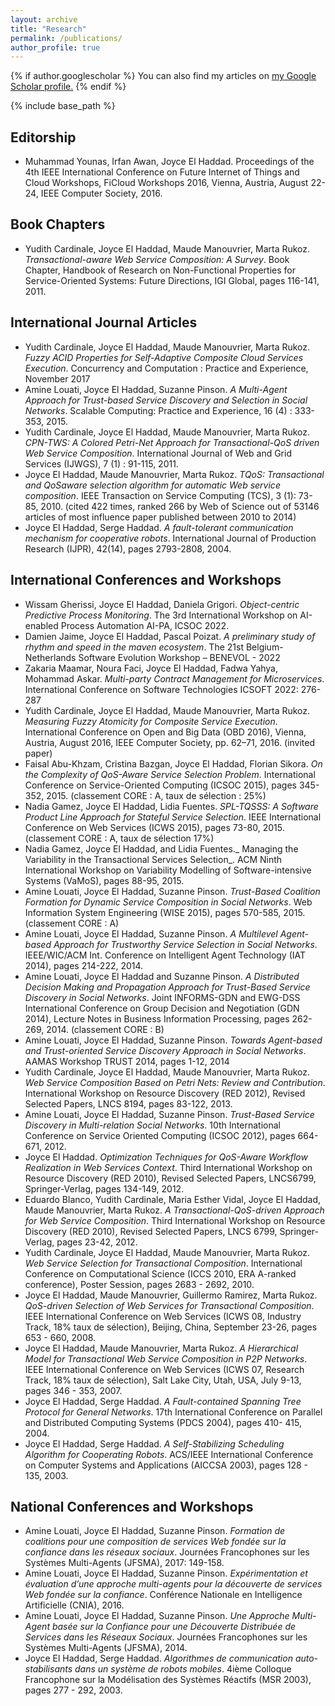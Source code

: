 ```yaml
---
layout: archive
title: "Research"
permalink: /publications/
author_profile: true
---
```


{% if author.googlescholar %}
  You can also find my articles on <u><a href="{{author.googlescholar}}">my Google Scholar profile</a>.</u>
{% endif %}

{% include base_path %}


Editorship
---
* Muhammad Younas, Irfan Awan, Joyce El Haddad. Proceedings of the 4th IEEE International Conference on Future Internet of Things and Cloud Workshops, FiCloud Workshops 2016, Vienna, Austria, August 22-24, IEEE Computer Society, 2016. 

Book Chapters 
---
* Yudith Cardinale, Joyce El Haddad, Maude Manouvrier, Marta Rukoz. _Transactional-aware Web Service Composition: A Survey_. Book Chapter, Handbook of Research on Non-Functional Properties for Service-Oriented Systems: Future Directions, IGI Global, pages 116-141, 2011.

International Journal Articles
---
* Yudith Cardinale, Joyce El Haddad, Maude Manouvrier, Marta Rukoz. _Fuzzy ACID Properties for Self-Adaptive Composite Cloud Services Execution_. Concurrency and Computation : Practice and Experience, November 2017
* Amine Louati, Joyce El Haddad, Suzanne Pinson. _A Multi-Agent Approach for Trust-based Service Discovery and Selection in Social Networks_. Scalable Computing: Practice and Experience, 16 (4) : 333-353, 2015. 
* Yudith Cardinale, Joyce El Haddad, Maude Manouvrier, Marta Rukoz. _CPN-TWS: A Colored Petri-Net Approach for Transactional-QoS driven Web Service Composition_. International Journal of Web and Grid Services (IJWGS), 7 (1) : 91-115, 2011.
* Joyce El Haddad, Maude Manouvrier, Marta Rukoz. _TQoS: Transactional and QoSaware selection algorithm for automatic Web service composition_. IEEE Transaction on Service Computing (TCS), 3 (1): 73-85, 2010. (cited 422 times, ranked 266 by Web of Science out of 53146 articles of most influence paper published between 2010 to 2014)
* Joyce El Haddad, Serge Haddad. _A fault-tolerant communication mechanism for cooperative robots_. International Journal of Production Research (IJPR), 42(14), pages 2793-2808, 2004.

International Conferences and Workshops 
---
* Wissam Gherissi, Joyce El Haddad, Daniela Grigori. _Object-centric Predictive Process Monitoring_. The 3rd International Workshop on AI-enabled Process Automation AI-PA, ICSOC 2022.
* Damien Jaime, Joyce El Haddad, Pascal Poizat. _A preliminary study of rhythm and speed in the maven ecosystem_. The 21st Belgium-Netherlands Software Evolution Workshop – BENEVOL - 2022
* Zakaria Maamar, Noura Faci, Joyce El Haddad, Fadwa Yahya, Mohammad Askar. _Multi-party Contract Management for Microservices_. International Conference on Software Technologies ICSOFT 2022: 276-287
* Yudith Cardinale, Joyce El Haddad, Maude Manouvrier, Marta Rukoz. _Measuring Fuzzy Atomicity for Composite Service Execution_. International Conference on Open and Big Data (OBD 2016), Vienna, Austria, August 2016, IEEE Computer Society, pp. 62–71, 2016. (invited paper)
* Faisal Abu-Khzam, Cristina Bazgan, Joyce El Haddad, Florian Sikora. _On the Complexity of QoS-Aware Service Selection Problem_. International Conference on Service-Oriented Computing (ICSOC 2015), pages 345-352, 2015.  (classement CORE : A, taux de sélection : 25%) 
* Nadia Gamez, Joyce El Haddad, Lidia Fuentes. _SPL-TQSSS: A Software Product Line Approach for Stateful Service Selection_. IEEE International Conference on Web Services (ICWS 2015), pages 73-80, 2015. (classement CORE : A, taux de sélection 17%)
* Nadia Gamez, Joyce El Haddad, and Lidia Fuentes._ Managing the Variability in the Transactional Services Selection_. ACM Ninth International Workshop on Variability Modelling of Software-intensive Systems (VaMoS), pages 88-95, 2015. 
* Amine Louati, Joyce El Haddad, Suzanne Pinson. _Trust-Based Coalition Formation for Dynamic Service Composition in Social Networks_. Web Information System Engineering (WISE 2015), pages 570-585, 2015. (classement CORE : A)
* Amine Louati, Joyce El Haddad, Suzanne Pinson. _A Multilevel Agent-based Approach for Trustworthy Service Selection in Social Networks_. IEEE/WIC/ACM Int. Conference on Intelligent Agent Technology (IAT 2014), pages 214-222, 2014. 
* Amine Louati, Joyce El Haddad and Suzanne Pinson. _A Distributed Decision Making and Propagation Approach for Trust-Based Service Discovery in Social Networks_. Joint INFORMS-GDN and EWG-DSS International Conference on Group Decision and Negotiation (GDN 2014), Lecture Notes in Business Information Processing, pages 262-269, 2014. (classement CORE : B)
* Amine Louati, Joyce El Haddad, Suzanne Pinson. _Towards Agent-based and Trust-oriented Service Discovery Approach in Social Networks_. AAMAS Workshop TRUST 2014, pages 1-12, 2014
* Yudith Cardinale, Joyce El Haddad, Maude Manouvrier, Marta Rukoz. _Web Service Composition Based on Petri Nets: Review and Contribution_. International Workshop on Resource Discovery (RED 2012), Revised Selected Papers, LNCS 8194, pages 83-122, 2013.
* Amine Louati, Joyce El Haddad, Suzanne Pinson. _Trust-Based Service Discovery in Multi-relation Social Networks_. 10th International Conference on Service Oriented Computing (ICSOC 2012), pages 664-671, 2012.
* Joyce El Haddad. _Optimization Techniques for QoS-Aware Workflow Realization in Web Services Context_. Third International Workshop on Resource Discovery (RED 2010), Revised Selected Papers, LNCS6799, Springer-Verlag, pages 134-149, 2012.
* Eduardo Blanco, Yudith Cardinale, Maria Esther Vidal, Joyce El Haddad, Maude Manouvrier, Marta Rukoz. _A Transactional-QoS-driven Approach for Web Service Composition_. Third International Workshop on Resource Discovery (RED 2010), Revised Selected Papers, LNCS 6799, Springer-Verlag, pages 23-42, 2012.
* Yudith Cardinale, Joyce El Haddad, Maude Manouvrier, Marta Rukoz. _Web Service Selection for Transactional Composition_. International Conference on Computational Science (ICCS 2010, ERA A-ranked conference), Poster Session, pages 2683 - 2692, 2010.
* Joyce El Haddad, Maude Manouvrier, Guillermo Ramirez, Marta Rukoz. _QoS-driven Selection of Web Services for Transactional Composition_. IEEE International Conference on Web Services (ICWS 08, Industry Track, 18% taux de sélection), Beijing, China, September 23-26, pages 653 - 660, 2008.
* Joyce El Haddad, Maude Manouvrier, Marta Rukoz. _A Hierarchical Model for Transactional Web Service Composition in P2P Networks_. IEEE International Conference on Web Services (ICWS 07, Research Track, 18% taux de sélection), Salt Lake City, Utah, USA, July 9-13, pages 346 - 353, 2007.
* Joyce El Haddad, Serge Haddad. _A Fault-contained Spanning Tree Protocol for General Networks_. 17th International Conference on Parallel and Distributed Computing Systems (PDCS 2004), pages 410- 415, 2004.
* Joyce El Haddad, Serge Haddad. _A Self-Stabilizing Scheduling Algorithm for Cooperating Robots_.  ACS/IEEE International Conference on Computer Systems and Applications (AICCSA 2003), pages 128 - 135, 2003.

National Conferences and Workshops
---
* Amine Louati, Joyce El Haddad, Suzanne Pinson. _Formation de coalitions pour une composition de services Web fondée sur la confiance dans les réseaux sociaux_.  Journées Francophones sur les Systèmes Multi-Agents (JFSMA), 2017: 149-158.
* Amine Louati, Joyce El Haddad, Suzanne Pinson. _Expérimentation et évaluation d’une approche multi-agents pour la découverte de services Web fondée sur la confiance_. Conférence Nationale en Intelligence Artificielle (CNIA), 2016.
* Amine Louati, Joyce El Haddad, Suzanne Pinson. _Une Approche Multi-Agent basée sur la Confiance pour une Découverte Distribuée de Services dans les Réseaux Sociaux_. Journées Francophones sur les Systèmes Multi-Agents (JFSMA), 2014. 
* Joyce El Haddad, Serge Haddad. _Algorithmes de communication auto-stabilisants dans un système de robots mobiles_. 4ième Colloque Francophone sur la Modélisation des Systèmes Réactifs (MSR 2003), pages 277 - 292, 2003.


